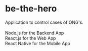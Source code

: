 # be-the-hero

Application to control cases of ONG's.</br>
</br>
Node.js for the Backend App</br>
React.js for the Web App</br>
React Native for the Mobile App
